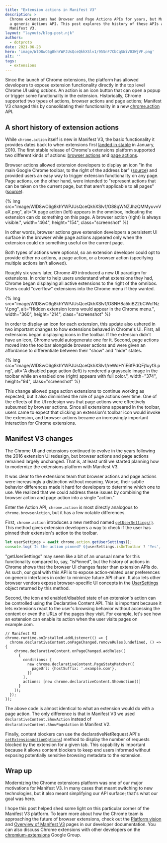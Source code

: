 ```yaml
---
title: "Extension actions in Manifest V3"
description: >
  Chrome extensions had Browser and Page Actions APIs for years, but Manifest V3 replaced both with
  a generic Actions API. This post explores the history of these APIs and what has changed in
  Manifest V3.
layout: "layouts/blog-post.njk"
authors:
  - dotproto
date: 2021-06-23
hero: 'image/WlD8wC6g8khYWPJUsQceQkhXSlv1/95SnF7CbCqSWiV03WjVF.png'
alt: ''
tags:
  - extensions
---
```


Since the launch of Chrome extensions, the platform has allowed developers to expose extension
functionality directly in the top level Chrome UI using _actions_. An action is an icon button that
can open a popup or trigger some functionality in the extension. Historically, Chrome supported two
types of actions, browser actions and page actions; Manifest V3 changed this by consolidating their
functionality in a new [chrome.action][api-action] API.

## A short history of extension actions

While `chrome.action` itself is new in Manifest V3, the basic functionality it provides dates back
to when extensions first [landed in stable][blog-chrome-4] in January, 2010. The first stable
release of Chrome's extensions platform supported two different kinds of actions: [browser
actions][api-browser-action] and [page actions][api-page-action].

Browser actions allowed extension developers to display an icon "in the main Google Chrome toolbar,
to the right of the address bar" ([source][archive-browser-action]) and provided users an easy way
to trigger extension functionality on any page. Page actions, on the other hand, were intended to
"represent actions that can be taken on the current page, but that aren't applicable to all pages"
([source][archive-page-action]).

{% Img src="image/WlD8wC6g8khYWPJUsQceQkhXSlv1/O88qWNZJhzQMMyuvvVaX.png", alt="A page action (left) appears in the omnibox, indicating the extension can do something on this page. A browser action (right) is always visible.", width="464", height="154", class="screenshot" %}

In other words, browser actions gave extension developers a persistent UI surface in the browser
while page actions appeared only when the extension could do something useful on the current page.

Both types of actions were optional, so an extension developer could opt to provide either no
actions, a page action, or a browser action (specifying multiple actions isn't allowed).

Roughly six years later, Chrome 49 introduced a new UI paradigm for extensions. In order to help
users understand what extensions they had, Chrome began displaying all active extensions to the
right of the omnibox. Users could "overflow" extensions into the Chrome menu if they wanted.

{% Img src="image/WlD8wC6g8khYWPJUsQceQkhXSlv1/O8NH8a5kiB22bCWcfNzV.png", alt="Hidden extension icons would appear in the Chrome menu.", width="360", height="214", class="screenshot" %}

In order to display an icon for each extension, this update also ushered in two important changes to
how extensions behaved in Chrome's UI. First, all extensions began displaying icons in the toolbar.
If the extension didn't have an icon, Chrome would autogenerate one for it. Second, page actions
moved into the toolbar alongside browser actions and were given an affordance to differentiate
between their "show" and "hide" states.

{% Img src="image/WlD8wC6g8khYWPJUsQceQkhXSlv1/reWdHYiE6fPdQFj1uyfS.png", alt="A disabled page action (left) is rendered a grayscale image in the toolbar while an enabled one (right) appears with full color.", width="374", height="94", class="screenshot" %}

This change allowed page action extensions to continue working as expected, but it also diminished
the role of page actions over time. One of the effects of the UI redesign was that page actions were
effectively subsumed by browser actions. Since all extensions appeared in the toolbar, users came to
expect that clicking an extension's toolbar icon would invoke the extension, and browser actions
became an increasingly important interaction for Chrome extensions.

## Manifest V3 changes

The Chrome UI and extensions continued to evolve in the years following the 2016 extension UI
redesign, but browser actions and page actions remained largely unchanged. That is, at least until
we started planning how to modernize the extensions platform with Manifest V3.

It was clear to the extensions team that browser actions and page actions were increasingly a
distinction without meaning. Worse, their subtle behavior differences made it hard for developers to
determine which one to use. We realized that we could address these issues by combining the browser
action and page action into a single "action."

Enter the Action API; `chrome.action` is most directly analogous to `chrome.browserAction`, but it
has a few notable differences.

First, `chrome.action` introduces a new method named [`getUserSettings()`][method-gus]. This method
gives extension developers a way to check if the user has pinned their extension's action to the
toolbar.

```js
let userSettings = await chrome.action.getUserSettings();
console.log(`Is the action pinned? ${userSettings.isOnToolbar ? 'Yes', 'No'}.`);
```

"getUserSettings" may seem like a bit of an unusual name for this functionality compared to, say,
"isPinned", but the history of actions in Chrome shows that the browser UI changes faster than
extension APIs do. As such, our goal with this API is to expose action-related user preferences on
generic interfaces in order to minimize future API churn. It also lets other browser vendors expose
browser-specific UI concepts in the [UserSettings][type-user-settings] object returned by this
method.

Second, the icon and enabled/disabled state of an extension's action can be controlled using the
Declarative Content API. This is important because it lets extensions react to the user's browsing
behavior without accessing the content or even the URLs of the pages they visit. For example, let's
see how an extension can enable its action when the user visits pages on example.com.

```js/10
// Manifest V3
chrome.runtime.onInstalled.addListener(() => {
  chrome.declarativeContent.onPageChanged.removeRules(undefined, () => {
    chrome.declarativeContent.onPageChanged.addRules([
      {
        conditions: [
          new chrome.declarativeContent.PageStateMatcher({
            pageUrl: {hostSuffix: '.example.com'},
          })
        ],
        actions: [new chrome.declarativeContent.ShowAction()]
      }
    ]);
  });
});
```

The above code is almost identical to what an extension would do with a page action. The only
difference is that in Manifest V3 we used `declarativeContent.ShowAction` instead of
`declarativeContent.ShowPageAction` in Manifest V2.

Finally, content blockers can use the declarativeNetRequest API's
[`setExtensionActionOptions`][method-seao]) method to display the number of
requests blocked by the extension for a given tab. This capability is important because it allows
content blockers to keep end users informed without exposing potentially sensitive browsing metadata
to the extension.


## Wrap up

Modernizing the Chrome extensions platform was one of our major motivations for Manifest V3. In many
cases that meant switching to new technologies, but it also meant simplifying our API surface;
that's what our goal was here.

I hope this post helped shed some light on this particular corner of the Manifest V3 platform. To
learn more about how the Chrome team is approaching the future of browser extensions, check out the
[Platform vision][mv3-platform-vision] and [Overview of Manifest V3][mv3-overview] pages in our
developer documentation. You can also discuss Chrome extensions with other developers on the
[chromium-extensions][crx-group] Google Group.

[api-action]: https://developer.chrome.com/docs/extensions/reference/action/
[api-browser-action]: https://developer.chrome.com/docs/extensions/reference/browserAction
[api-page-action]: https://developer.chrome.com/docs/extensions/reference/pageAction/
[archive-browser-action]: https://web.archive.org/web/20091119105342/http://code.google.com/chrome/extensions/browserAction.html
[archive-page-action]: https://web.archive.org/web/20091125234041/http://code.google.com/chrome/extensions/pageAction.html
[blog-chrome-4]: https://chrome.googleblog.com/2010/01/over-1500-new-features-for-google.html
[crx-group]: https://groups.google.com/a/chromium.org/forum/#!forum/chromium-extensions
[method-gus]: https://developer.chrome.com/docs/extensions/reference/action/#method-getUserSettings
[method-seao]: https://developer.chrome.com/docs/extensions/reference/declarativeNetRequest/#method-setExtensionActionOptions
[mv3-overview]: https://developer.chrome.com/docs/extensions/mv3/intro/mv3-overview
[mv3-platform-vision]: https://developer.chrome.com/docs/extensions/mv3/intro/platform-vision
[type-user-settings]: https://developer.chrome.com/docs/extensions/reference/action/#type-UserSettings
